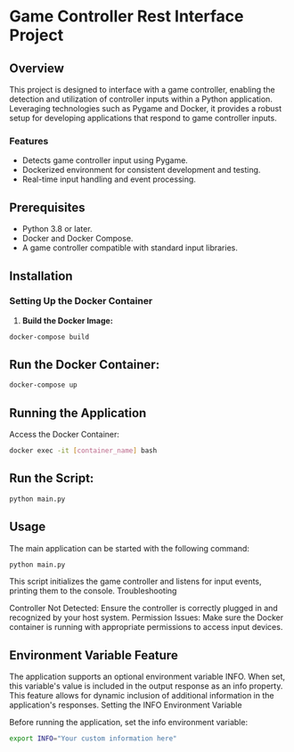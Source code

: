 # Game Controller Rest Interface Project

## Overview
This project is designed to interface with a game controller, enabling the detection and utilization of controller inputs within a Python application. Leveraging technologies such as Pygame and Docker, it provides a robust setup for developing applications that respond to game controller inputs.

### Features
- Detects game controller input using Pygame.
- Dockerized environment for consistent development and testing.
- Real-time input handling and event processing.

## Prerequisites
- Python 3.8 or later.
- Docker and Docker Compose.
- A game controller compatible with standard input libraries.

## Installation

### Setting Up the Docker Container
1. **Build the Docker Image:**
```bash
docker-compose build
```
## Run the Docker Container:

``` bash
docker-compose up
```

## Running the Application

Access the Docker Container:

```bash
docker exec -it [container_name] bash
```

## Run the Script:

```bash
python main.py
```

## Usage

The main application can be started with the following command:

```bash
python main.py
```

This script initializes the game controller and listens for input events, printing them to the console.
Troubleshooting

Controller Not Detected: Ensure the controller is correctly plugged in and recognized by your host system.
Permission Issues: Make sure the Docker container is running with appropriate permissions to access input devices.


## Environment Variable Feature

The application supports an optional environment variable INFO. When set, this variable's value is included in the output response as an info property. This feature allows for dynamic inclusion of additional information in the application's responses.
Setting the INFO Environment Variable

Before running the application, set the info environment variable:

```bash
export INFO="Your custom information here"
```
